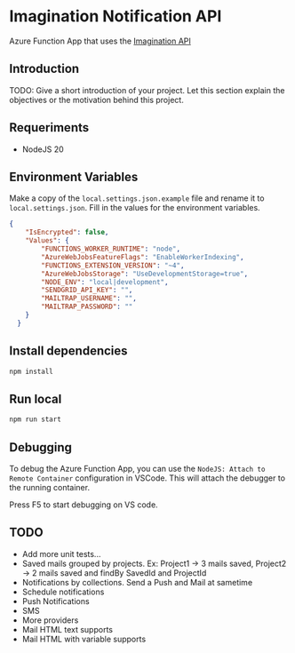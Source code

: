 # Imagination Notification API

Azure Function App that uses the [Imagination API](https://github.com/diegohumpire/imagination-api)

## Introduction
TODO: Give a short introduction of your project. Let this section explain the objectives or the motivation behind this project.

## Requeriments
- NodeJS 20

## Environment Variables

Make a copy of the `local.settings.json.example` file and rename it to `local.settings.json`. Fill in the values for the environment variables.

```json
{
    "IsEncrypted": false,
    "Values": {
        "FUNCTIONS_WORKER_RUNTIME": "node",
        "AzureWebJobsFeatureFlags": "EnableWorkerIndexing",
        "FUNCTIONS_EXTENSION_VERSION": "~4",
        "AzureWebJobsStorage": "UseDevelopmentStorage=true",
        "NODE_ENV": "local|development",
        "SENDGRID_API_KEY": "",
        "MAILTRAP_USERNAME": "",
        "MAILTRAP_PASSWORD": ""
    }
  }

```
## Install dependencies

```bash
npm install
```

## Run local

```bash
npm run start
```

## Debugging

To debug the Azure Function App, you can use the `NodeJS: Attach to Remote Container` configuration in VSCode. This will attach the debugger to the running container.

Press F5 to start debugging on VS code.

## TODO
- Add more unit tests...
- Saved mails grouped by projects. Ex: Project1 -> 3 mails saved, Project2 -> 2 mails saved and findBy SavedId and ProjectId
- Notifications by collections. Send a Push and Mail at sametime
- Schedule notifications
- Push Notifications
- SMS
- More providers
- Mail HTML text supports
- Mail HTML with variable supports